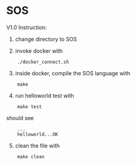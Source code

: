 # SOS 

V1.0 Instruction:

1. change directory to SOS

2. invoke docker with 
````
    ./docker_connect.sh
````

3. inside docker, compile the SOS language with
````
    make
````

4. run helloworld test with
````
    make test
````

should see
````
    ...
    helloworld...OK
````
5. clean the file with
````
    make clean
````